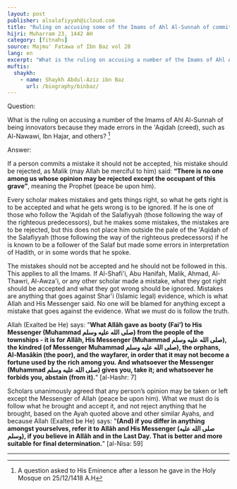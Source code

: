 ```yaml
---
layout: post
publisher: alsalafiyyah@icloud.com
title: "Ruling on accusing some of the Imams of Ahl Al-Sunnah of committing Bid'ah (innovation in Islam)"
hijri: Muharram 23, 1442 AH
category: [fitnahs]
source: Majmu' Fatawa of Ibn Baz vol 28
lang: en
excerpt: "What is the ruling on accusing a number of the Imams of Ahl Al-Sunnah of being innovators because they made errors"
muftis:
  shaykh: 
    - name: Shaykh Abdul-Aziz ibn Baz
      url: /biography/binbaz/
---
```


Question:

What is the ruling on accusing a number of the Imams of Ahl Al-Sunnah of being innovators because they made errors in the 'Aqidah (creed), such as Al-Nawawi, Ibn Hajar, and others? [^1]

Answer:

If a person commits a mistake it should not be accepted, his mistake should be rejected, as Malik (may Allah be merciful to him) said: **“There is no one among us whose opinion may be rejected except the occupant of this grave”**, meaning the Prophet (peace be upon him). 

Every scholar makes mistakes and gets things right, so what he gets right is to be accepted and what he gets wrong is to be ignored. If he is one of those who follow the 'Aqidah of the Salafiyyah (those following the way of the righteous predecessors), but he makes some mistakes, the mistakes are to be rejected, but this does not place him outside the pale of the 'Aqidah of the Salafiyyah (those following the way of the righteous predecessors) if he is known to be a follower of the Salaf but made some errors in interpretation of Hadith, or in some words that he spoke.

The mistakes should not be accepted and he should not be followed in this. This applies to all the Imams. If Al-Shafi'i, Abu Hanifah, Malik, Ahmad, Al-Thawri, Al-Awza'i, or any other scholar made a mistake, what they got right should be accepted and what they got wrong should be ignored. Mistakes are anything that goes against Shar'i (Islamic legal) evidence, which is what Allah and His Messenger said. No one will be blamed for anything except a mistake that goes against the evidence. What we must do is follow the truth. 

Allah (Exalted be He) says: "**What Allâh gave as booty (Fai’) to His Messenger (Muhammad صلى الله عليه وسلم) from the people of the townships - it is for Allâh, His Messenger (Muhammad صلى الله عليه وسلم), the kindred (of Messenger Muhammad صلى الله عليه وسلم), the orphans, Al-Masâkin (the poor), and the wayfarer, in order that it may not become a fortune used by the rich among you. And whatsoever the Messenger (Muhammad صلى الله عليه وسلم) gives you, take it; and whatsoever he forbids you, abstain (from it).**" [al-Hashr: 7]

Scholars unanimously agreed that any person’s opinion may be taken or left except the Messenger of Allah (peace be upon him). What we must do is follow what he brought and accept it, and not reject anything that he brought, based on the Ayah quoted above and other similar Ayahs, and because Allah (Exalted be He) says: "**(And) if you differ in anything amongst yourselves, refer it to Allâh and His Messenger (صلى الله عليه وسلم), if you believe in Allâh and in the Last Day. That is better and more suitable for final determination.**" [al-Nisa: 59]

---

[^1]: A question asked to His Eminence after a lesson he gave in the Holy Mosque on 25/12/1418 A.H

